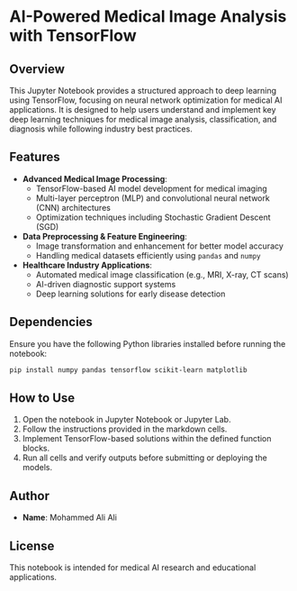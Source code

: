 # AI-Powered Medical Image Analysis with TensorFlow

## Overview

This Jupyter Notebook provides a structured approach to deep learning using TensorFlow, focusing on neural network optimization for medical AI applications. It is designed to help users understand and implement key deep learning techniques for medical image analysis, classification, and diagnosis while following industry best practices.

## Features

- **Advanced Medical Image Processing**:
  - TensorFlow-based AI model development for medical imaging
  - Multi-layer perceptron (MLP) and convolutional neural network (CNN) architectures
  - Optimization techniques including Stochastic Gradient Descent (SGD)
- **Data Preprocessing & Feature Engineering**:
  - Image transformation and enhancement for better model accuracy
  - Handling medical datasets efficiently using `pandas` and `numpy`
- **Healthcare Industry Applications**:
  - Automated medical image classification (e.g., MRI, X-ray, CT scans)
  - AI-driven diagnostic support systems
  - Deep learning solutions for early disease detection

## Dependencies

Ensure you have the following Python libraries installed before running the notebook:

```bash
pip install numpy pandas tensorflow scikit-learn matplotlib
```

## How to Use

1. Open the notebook in Jupyter Notebook or Jupyter Lab.
2. Follow the instructions provided in the markdown cells.
3. Implement TensorFlow-based solutions within the defined function blocks.
4. Run all cells and verify outputs before submitting or deploying the models.

## Author

- **Name**: Mohammed Ali Ali

## License

This notebook is intended for medical AI research and educational applications.

